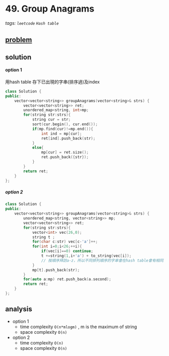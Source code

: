 # 49. Group Anagrams


###### tags: `leetcode` `Hash table` 

## [problem](https://leetcode.com/problems/group-anagrams/)

## solution

#### option 1 
用hash table 存下已出現的字串(排序過)及index

```c++
class Solution {
public:
    vector<vector<string>> groupAnagrams(vector<string>& strs) {
        vector<vector<string>> ret;
        unordered_map<string, int>mp;
        for(string str:strs){
            string cur = str;
            sort(cur.begin(), cur.end());
            if(mp.find(cur)!=mp.end()){
                int ind = mp[cur];
                ret[ind].push_back(str);
            }
            else{
                mp[cur] = ret.size();
                ret.push_back({str});
            }
        }
        return ret;
    }
};
```

##### option 2

```c++
class Solution {
public:
    vector<vector<string>> groupAnagrams(vector<string>& strs) {
        unordered_map<string, vector<string>> mp;
        vector<vector<string>> ret;
        for(string str:strs){
            vector<int> vec(26,0);
            string t ;
            for(char c:str) vec[c-'a']++;
            for(int i=0;i<26;++i){
                if(vec[i]==0) continue;
                t +=string(1,i+'a') + to_string(vec[i]);
                // 按順序拜訪a-z，所以不同排列順序的字串會在hash table會有相同的key
            }
            mp[t].push_back(str);
        }
        for(auto a:mp) ret.push_back(a.second);
        return ret;
    }
};
```
## analysis
- option 1
    - time complexity `O(n*mlogm)` , m is the maximum of string
    - space complexity `O(n)`
- option 2
    - time complexity `O(n)`
    - space complexity `O(n)`